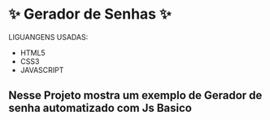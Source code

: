 <h1>✨ Gerador de Senhas ✨</h1>

<p>LIGUANGENS USADAS: </p>
<ul>
  <li>HTML5</li>
  <li>CSS3</li>
  <li>JAVASCRIPT</li>
</ul>

<h2>Nesse Projeto mostra um exemplo de Gerador de senha automatizado com Js Basico<h2/> 
<img src="">
